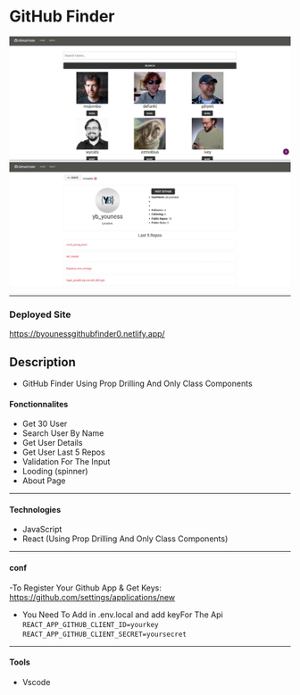 # GitHub Finder

![Project Image1](./img/landing_page.png)
![Project Image2](./img/singleuser.png)

---

### Deployed Site

https://byounessgithubfinder0.netlify.app/

## Description

- GitHub Finder Using Prop Drilling And Only Class Components

#### Fonctionnalites

- Get 30 User
- Search User By Name
- Get User Details
- Get User Last 5 Repos
- Validation For The Input
- Looding (spinner)
- About Page

---

#### Technologies

- JavaScript
- React (Using Prop Drilling And Only Class Components)

---

#### conf

-To Register Your Github App & Get Keys:
https://github.com/settings/applications/new

- You Need To Add in .env.local and add keyFor The Api <br>
  `REACT_APP_GITHUB_CLIENT_ID=yourkey`<br>
  `REACT_APP_GITHUB_CLIENT_SECRET=yoursecret`

---

#### Tools

- Vscode
